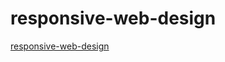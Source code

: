 # responsive-web-design

[responsive-web-design](https://katrienvermiert.github.io/responsive-web-design/.)
